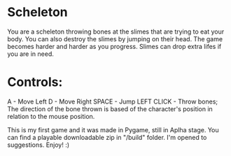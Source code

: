 # Scheleton

 You are a scheleton throwing bones at the slimes that are trying to eat your body. You can also destroy the slimes by jumping on their head. The game becomes harder and harder as you progress. Slimes can drop extra lifes if you are in need.

# Controls:
A - Move Left
D - Move Right
SPACE - Jump
LEFT CLICK - Throw bones; The direction of the bone thrown is based of the character's position in relation to the mouse position.

This is my first game and it was made in Pygame, still in Aplha stage.
You can find a playable downloadable zip in "/build" folder. I'm opened to suggestions. Enjoy! :)

